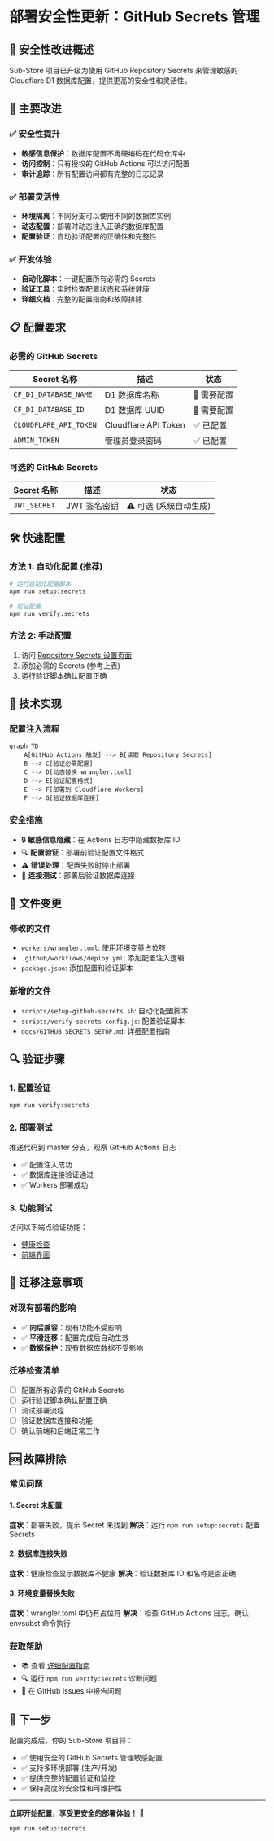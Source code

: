 # 部署安全性更新：GitHub Secrets 管理

## 🔐 安全性改进概述

Sub-Store 项目已升级为使用 GitHub Repository Secrets 来管理敏感的 Cloudflare D1 数据库配置，提供更高的安全性和灵活性。

## 🚀 主要改进

### ✅ 安全性提升
- **敏感信息保护**：数据库配置不再硬编码在代码仓库中
- **访问控制**：只有授权的 GitHub Actions 可以访问配置
- **审计追踪**：所有配置访问都有完整的日志记录

### ✅ 部署灵活性
- **环境隔离**：不同分支可以使用不同的数据库实例
- **动态配置**：部署时动态注入正确的数据库配置
- **配置验证**：自动验证配置的正确性和完整性

### ✅ 开发体验
- **自动化脚本**：一键配置所有必需的 Secrets
- **验证工具**：实时检查配置状态和系统健康
- **详细文档**：完整的配置指南和故障排除

## 📋 配置要求

### 必需的 GitHub Secrets
| Secret 名称 | 描述 | 状态 |
|------------|------|------|
| `CF_D1_DATABASE_NAME` | D1 数据库名称 | 🔴 需要配置 |
| `CF_D1_DATABASE_ID` | D1 数据库 UUID | 🔴 需要配置 |
| `CLOUDFLARE_API_TOKEN` | Cloudflare API Token | ✅ 已配置 |
| `ADMIN_TOKEN` | 管理员登录密码 | ✅ 已配置 |

### 可选的 GitHub Secrets
| Secret 名称 | 描述 | 状态 |
|------------|------|------|
| `JWT_SECRET` | JWT 签名密钥 | ⚠️ 可选 (系统自动生成) |

## 🛠️ 快速配置

### 方法 1: 自动化配置 (推荐)
```bash
# 运行自动化配置脚本
npm run setup:secrets

# 验证配置
npm run verify:secrets
```

### 方法 2: 手动配置
1. 访问 [Repository Secrets 设置页面](https://github.com/senma231/sub-store/settings/secrets/actions)
2. 添加必需的 Secrets (参考上表)
3. 运行验证脚本确认配置正确

## 🔧 技术实现

### 配置注入流程
```mermaid
graph TD
    A[GitHub Actions 触发] --> B[读取 Repository Secrets]
    B --> C[验证必需配置]
    C --> D[动态替换 wrangler.toml]
    D --> E[验证配置格式]
    E --> F[部署到 Cloudflare Workers]
    F --> G[验证数据库连接]
```

### 安全措施
- 🔒 **敏感信息隐藏**：在 Actions 日志中隐藏数据库 ID
- 🔍 **配置验证**：部署前验证配置文件格式
- ⚠️ **错误处理**：配置失败时停止部署
- 🔗 **连接测试**：部署后验证数据库连接

## 📁 文件变更

### 修改的文件
- `workers/wrangler.toml`: 使用环境变量占位符
- `.github/workflows/deploy.yml`: 添加配置注入逻辑
- `package.json`: 添加配置和验证脚本

### 新增的文件
- `scripts/setup-github-secrets.sh`: 自动化配置脚本
- `scripts/verify-secrets-config.js`: 配置验证脚本
- `docs/GITHUB_SECRETS_SETUP.md`: 详细配置指南

## 🔍 验证步骤

### 1. 配置验证
```bash
npm run verify:secrets
```

### 2. 部署测试
推送代码到 master 分支，观察 GitHub Actions 日志：
- ✅ 配置注入成功
- ✅ 数据库连接验证通过
- ✅ Workers 部署成功

### 3. 功能测试
访问以下端点验证功能：
- [健康检查](https://substore-api.senmago231.workers.dev/health)
- [前端界面](https://sub-store-frontend.pages.dev/)

## 🚨 迁移注意事项

### 对现有部署的影响
- ✅ **向后兼容**：现有功能不受影响
- ✅ **平滑迁移**：配置完成后自动生效
- ✅ **数据保护**：现有数据库数据不受影响

### 迁移检查清单
- [ ] 配置所有必需的 GitHub Secrets
- [ ] 运行验证脚本确认配置正确
- [ ] 测试部署流程
- [ ] 验证数据库连接和功能
- [ ] 确认前端和后端正常工作

## 🆘 故障排除

### 常见问题

#### 1. Secret 未配置
**症状**：部署失败，提示 Secret 未找到
**解决**：运行 `npm run setup:secrets` 配置 Secrets

#### 2. 数据库连接失败
**症状**：健康检查显示数据库不健康
**解决**：验证数据库 ID 和名称是否正确

#### 3. 环境变量替换失败
**症状**：wrangler.toml 中仍有占位符
**解决**：检查 GitHub Actions 日志，确认 envsubst 命令执行

### 获取帮助
- 📚 查看 [详细配置指南](./GITHUB_SECRETS_SETUP.md)
- 🔍 运行 `npm run verify:secrets` 诊断问题
- 📝 在 GitHub Issues 中报告问题

## 🎯 下一步

配置完成后，你的 Sub-Store 项目将：
- ✅ 使用安全的 GitHub Secrets 管理敏感配置
- ✅ 支持多环境部署 (生产/开发)
- ✅ 提供完整的配置验证和监控
- ✅ 保持高度的安全性和可维护性

---

**立即开始配置，享受更安全的部署体验！** 🚀

```bash
npm run setup:secrets
```
